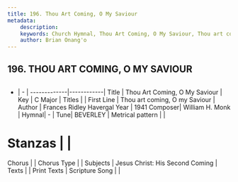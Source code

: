 ```yaml
---
title: 196. Thou Art Coming, O My Saviour
metadata:
    description: 
    keywords: Church Hymnal, Thou Art Coming, O My Saviour, Thou art coming, O my Saviour, 
    author: Brian Onang'o
---
```



## 196. THOU ART COMING, O MY SAVIOUR

```txt

```

- |   -  |
-------------|------------|
Title | Thou Art Coming, O My Saviour |
Key | C Major |
Titles |  |
First Line | Thou art coming, O my Saviour |
Author | Frances Ridley Havergal
Year | 1941
Composer| William H. Monk |
Hymnal|  - |
Tune| BEVERLEY |
Metrical pattern | |
# Stanzas |  |
Chorus |  |
Chorus Type |  |
Subjects | Jesus Christ: His Second Coming |
Texts |  |
Print Texts | 
Scripture Song |  |
  
